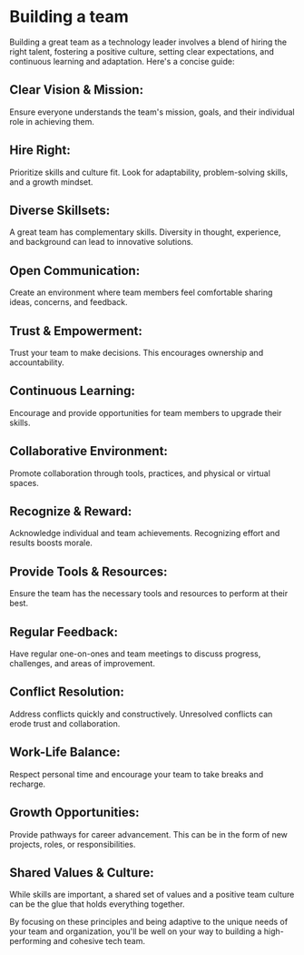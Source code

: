 # Building a team

Building a great team as a technology leader involves a blend of hiring the right talent, fostering a positive culture, setting clear expectations, and continuous learning and adaptation. Here's a concise guide:

## Clear Vision & Mission: 
Ensure everyone understands the team's mission, goals, and their individual role in achieving them.
## Hire Right: 
Prioritize skills and culture fit. Look for adaptability, problem-solving skills, and a growth mindset.
## Diverse Skillsets: 
A great team has complementary skills. Diversity in thought, experience, and background can lead to innovative solutions.
## Open Communication: 
Create an environment where team members feel comfortable sharing ideas, concerns, and feedback.
## Trust & Empowerment: 
Trust your team to make decisions. This encourages ownership and accountability.
## Continuous Learning: 
Encourage and provide opportunities for team members to upgrade their skills.
## Collaborative Environment: 
Promote collaboration through tools, practices, and physical or virtual spaces.
## Recognize & Reward: 
Acknowledge individual and team achievements. Recognizing effort and results boosts morale.
## Provide Tools & Resources: 
Ensure the team has the necessary tools and resources to perform at their best.
## Regular Feedback: 
Have regular one-on-ones and team meetings to discuss progress, challenges, and areas of improvement.
## Conflict Resolution: 
Address conflicts quickly and constructively. Unresolved conflicts can erode trust and collaboration.
## Work-Life Balance: 
Respect personal time and encourage your team to take breaks and recharge.
## Growth Opportunities: 
Provide pathways for career advancement. This can be in the form of new projects, roles, or responsibilities.
## Shared Values & Culture: 
While skills are important, a shared set of values and a positive team culture can be the glue that holds everything together.

By focusing on these principles and being adaptive to the unique needs of your team and organization, you'll be well on your way to building a high-performing and cohesive tech team.